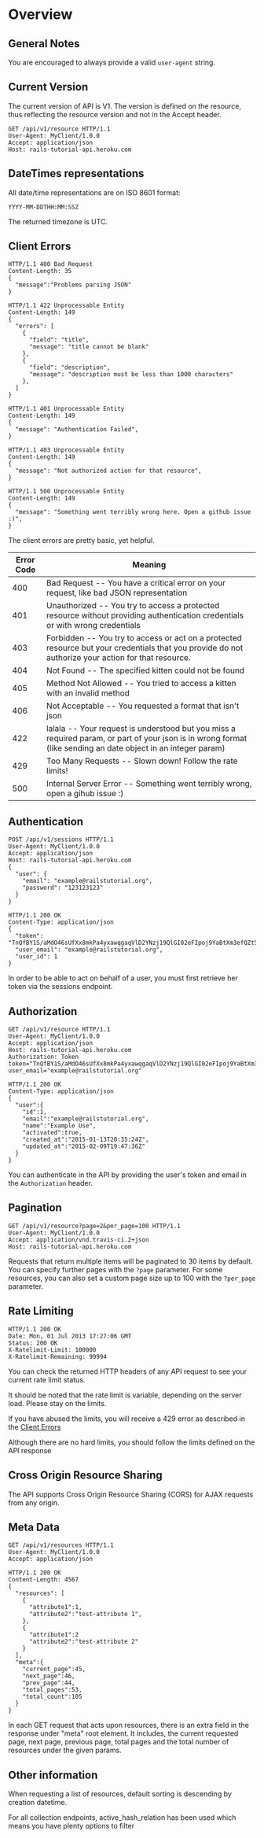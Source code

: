 # Overview

## General Notes
You are encouraged to always provide a valid `user-agent` string.

## Current Version

The current version of API is V1. The version is defined on the resource, thus reflecting
the resource version and not in the Accept header.

```http
GET /api/v1/resource HTTP/1.1
User-Agent: MyClient/1.0.0
Accept: application/json
Host: rails-tutorial-api.heroku.com
```

## DateTimes representations


All date/time representations are on ISO 8601 format:
```
YYYY-MM-DDTHH:MM:SSZ
```
The returned timezone is UTC.

## Client Errors
```http
HTTP/1.1 400 Bad Request
Content-Length: 35
{
  "message":"Problems parsing JSON"
}
```
```http
HTTP/1.1 422 Unprocessable Entity
Content-Length: 149
{
  "errors": [
    {
      "field": "title",
      "message": "title cannot be blank"
    },
    {
      "field": "description",
      "message": "description must be less than 1000 characters"
    },
  ]
}
```
```http
HTTP/1.1 401 Unprocessable Entity
Content-Length: 149
{
  "message": "Authentication Failed",
}
```
```http
HTTP/1.1 403 Unprocessable Entity
Content-Length: 149
{
  "message": "Not authorized action for that resource",
}
```
```http
HTTP/1.1 500 Unprocessable Entity
Content-Length: 149
{
  "message": "Something went terribly wrong here. Open a github issue :)",
}
```

The client errors are pretty basic, yet helpful.

Error Code | Meaning
---------- | -------
400 | Bad Request -- You have a critical error on your request, like bad JSON representation
401 | Unauthorized -- You try to access a protected resource without providing authentication credentials or with wrong credentials
403 | Forbidden -- You try to access or act on a protected resource but your credentials that you provide do not authorize your action for that resource.
404 | Not Found -- The specified kitten could not be found
405 | Method Not Allowed -- You tried to access a kitten with an invalid method
406 | Not Acceptable -- You requested a format that isn't json
422 | lalala -- Your request is understood but you miss a required param, or part of your json is in wrong format (like sending an date object in an integer param)
429 | Too Many Requests -- Slown down! Follow the rate limits!
500 | Internal Server Error -- Something went terribly wrong, open a gihub issue :) 


## Authentication

```http
POST /api/v1/sessions HTTP/1.1
User-Agent: MyClient/1.0.0
Accept: application/json
Host: rails-tutorial-api.heroku.com
{
  "user": {
    "email": "example@railstutorial.org",
    "password": "123123123"
  }
}
```
```http
HTTP/1.1 200 OK
Content-Type: application/json
{
  "token": "TnQfBY1S/aMdO46sUfXx8mkPa4yxawqgaqVlD2YNzj19QlGI02eFIpoj9YaBtXm3efQZt5oXIQ6DpBw9gvuVGA==",
  "user_email": "example@railstutorial.org",
  "user_id": 1
}
```

In order to be able to act on behalf of a user, you must first retrieve her token
via the sessions endpoint.


## Authorization
```http
GET /api/v1/resource HTTP/1.1
User-Agent: MyClient/1.0.0
Accept: application/json
Host: rails-tutorial-api.heroku.com
Authorization: Token token="TnQfBY1S/aMdO46sUfXx8mkPa4yxawqgaqVlD2YNzj19QlGI02eFIpoj9YaBtXm3efQZt5oXIQ6DpBw9gvuVGA==", user_email="example@railstutorial.org"
```
```http
HTTP/1.1 200 OK
Content-Type: application/json
{
  "user":{
    "id":1,
    "email":"example@railstutorial.org",
    "name":"Example Use",
    "activated":true,
    "created_at":"2015-01-13T20:35:24Z",
    "updated_at":"2015-02-09T19:47:36Z"
  }
}
```

You can authenticate in the API by providing the user's token and email in the `Authorization` header.




## Pagination
```http
GET /api/v1/resource?page=2&per_page=100 HTTP/1.1
User-Agent: MyClient/1.0.0
Accept: application/vnd.travis-ci.2+json
Host: rails-tutorial-api.heroku.com
```

Requests that return multiple items will be paginated to 30 items by default.
You can specify further pages with the `?page` parameter.
For some resources, you can also set a custom page size up to 100 with the `?per_page` parameter.


## Rate Limiting
```http
HTTP/1.1 200 OK
Date: Mon, 01 Jul 2013 17:27:06 GMT
Status: 200 OK
X-Ratelimit-Limit: 100000
X-Ratelimit-Remaining: 99994
```

You can check the returned HTTP headers of any API request to see your current rate limit status.

It should be noted that the rate limit is variable, depending on the server load. Please stay on the limits.

If you have abused the limits, you will receive a 429 error as described in the [Client Errors](#client-errors)

<aside class="notice">
Although there are no hard limits, you should follow the limits defined on the API response
</aside>



## Cross Origin Resource Sharing
The API supports Cross Origin Resource Sharing (CORS) for AJAX requests from any origin.

## Meta Data
```http
GET /api/v1/resources HTTP/1.1
User-Agent: MyClient/1.0.0
Accept: application/json
```
```http
HTTP/1.1 200 OK
Content-Length: 4567
{
  "resources": [
    {
      "attribute1":1,
      "attribute2":"test-attribute 1",
    },
    {
      "attribute1":2
      "attribute2":"test-attribute 2"
    }
  ],
  "meta":{
    "current_page":45,
    "next_page":46,
    "prev_page":44,
    "total_pages":53,
    "total_count":105
  }
}
```

In each GET request that acts upon resources, there is an extra field in the response under "meta" root element.
It includes, the current requested page, next page, previous page, total pages and the total number of resources under the given params.


## Other information
When requesting a list of resources, default sorting is descending by creation datetime.

For all collection endpoints, active_hash_relation has been used which means you have plenty
options to filter 

